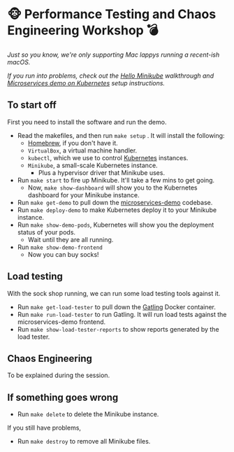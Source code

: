 # 🐵 Performance Testing and Chaos Engineering Workshop 💣

*Just so you know, we're only supporting Mac lappys running a recent-ish macOS.*

*If you run into problems, check out the [Hello Minikube](https://kubernetes.io/docs/tutorials/stateless-application/hello-minikube/) walkthrough and [Microservices demo on Kubernetes](https://microservices-demo.github.io/deployment/kubernetes-minikube.html) setup instructions.*

## To start off

First you need to install the software and run the demo.

* Read the makefiles, and then run `make setup` . It will install the following:
  * [Homebrew](http://brew.sh), if you don't have it.
  * `VirtualBox`, a virtual machine handler.
  * `kubectl`, which we use to control [Kubernetes](https://kubernetes.io/) instances.
  * `Minikube`, a small-scale Kubernetes instance.
    * Plus a hypervisor driver that Minikube uses.
* Run `make start` to fire up Minikube. It'll take a few mins to get going.
  * Now, `make show-dashboard` will show you to the Kubernetes dashboard for your Minikube instance.
* Run `make get-demo` to pull down the [microservices-demo](https://microservices-demo.github.io/) codebase.
* Run `make deploy-demo` to make Kubernetes deploy it to your Minikube instance.
* Run `make show-demo-pods`, Kubernetes will show you the deployment status of your pods.
  * Wait until they are all running.
* Run `make show-demo-frontend`
  * Now you can buy socks!

## Load testing

With the sock shop running, we can run some load testing tools against it.

* Run `make get-load-tester` to pull down the [Gatling](https://hub.docker.com/r/denvazh/gatling/) Docker container.
* Run `make run-load-tester` to run Gatling. It will run load tests against the microservices-demo frontend.
* Run `make show-load-tester-reports` to show reports generated by the load tester.

## Chaos Engineering

To be explained during the session.

## If something goes wrong

* Run `make delete` to delete the Minikube instance.

If you still have problems,

* Run `make destroy` to remove all Minikube files.
